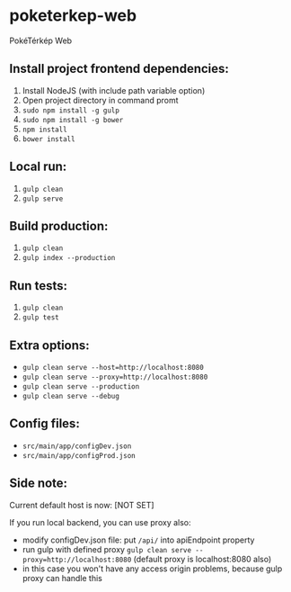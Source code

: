 # poketerkep-web
PokéTérkép Web

Install project frontend dependencies:
------------
1. Install NodeJS (with include path variable option)
2. Open project directory in command promt
3. `sudo npm install -g gulp`
4. `sudo npm install -g bower`
5. `npm install`
6. `bower install`

Local run:
------------
1. `gulp clean`
2. `gulp serve`

Build production:
------------
1. `gulp clean`
2. `gulp index --production`

Run tests:
------------
1. `gulp clean`
2. `gulp test`

Extra options:
------------
- `gulp clean serve --host=http://localhost:8080`
- `gulp clean serve --proxy=http://localhost:8080`
- `gulp clean serve --production`
- `gulp clean serve --debug`

Config files:
------------
- `src/main/app/configDev.json`
- `src/main/app/configProd.json`

Side note:
------------
Current default host is now: [NOT SET]

If you run local backend, you can use proxy also:
- modify configDev.json file: put `/api/` into apiEndpoint property
- run gulp with defined proxy `gulp clean serve --proxy=http://localhost:8080` (default proxy is localhost:8080 also)
- in this case you won't have any access origin problems, because gulp proxy can handle this
